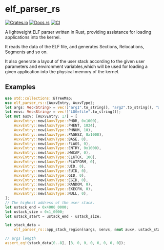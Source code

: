 # elf_parser_rs

[![Crates.io](https://img.shields.io/crates/v/elf_parser_rs)](https://crates.io/crates/elf_parser_rs)
[![Docs.rs](https://docs.rs/elf_parser_rs/badge.svg)](https://docs.rs/elf_parser_rs)
[![CI](https://github.com/Azure-stars/elf_parser_rs/actions/workflows/ci.yml/badge.svg?branch=main)](https://github.com/Azure-stars/elf_parser_rs/actions/workflows/ci.yml)

A lightweight ELF parser written in Rust, providing assistance for loading applications into the kernel.

It reads the data of the ELF file, and generates Sections, Relocations, Segments and so on.

It also generate a layout of the user stack according to the given user parameters and environment variables,which will be 
used for loading a given application into the physical memory of the kernel.

## Examples

```rust
use std::collections::BTreeMap;
use elf_parser_rs::{AuxvEntry, AuxvType};
let args: Vec<String> = vec!["arg1".to_string(), "arg2".to_string(), "arg3".to_string()];
let envs: Vec<String> = vec!["LOG=file".to_string()];
let mut auxv: [AuxvEntry; 17] = [
    AuxvEntry::new(AuxvType::PHDR, 0x1000),
    AuxvEntry::new(AuxvType::PHENT, 1024),
    AuxvEntry::new(AuxvType::PHNUM, 10),
    AuxvEntry::new(AuxvType::PAGESZ, 0x1000),
    AuxvEntry::new(AuxvType::BASE, 0),
    AuxvEntry::new(AuxvType::FLAGS, 0),
    AuxvEntry::new(AuxvType::ENTRY, 0x1000),
    AuxvEntry::new(AuxvType::HWCAP, 0),
    AuxvEntry::new(AuxvType::CLKTCK, 100),
    AuxvEntry::new(AuxvType::PLATFORM, 0),
    AuxvEntry::new(AuxvType::UID, 0),
    AuxvEntry::new(AuxvType::EUID, 0),
    AuxvEntry::new(AuxvType::GID, 0),
    AuxvEntry::new(AuxvType::EGID, 0),
    AuxvEntry::new(AuxvType::RANDOM, 0),
    AuxvEntry::new(AuxvType::EXECFN, 0),
    AuxvEntry::new(AuxvType::NULL, 0),
];
// The highest address of the user stack.
let ustack_end = 0x4000_0000;
let ustack_size = 0x1_0000;
let ustack_start = ustack_end - ustack_size;

let stack_data =
    elf_parser_rs::app_stack_region(&args, &envs, &mut auxv, ustack_start.into(), ustack_size);

// args length
assert_eq!(stack_data[0..8], [3, 0, 0, 0, 0, 0, 0, 0]);

```